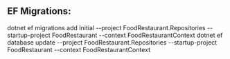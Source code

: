 ## EF Migrations:
dotnet ef migrations add Initial --project FoodRestaurant.Repositories --startup-project FoodRestaurant --context FoodRestaurantContext
dotnet ef database update --project FoodRestaurant.Repositories --startup-project FoodRestaurant --context FoodRestaurantContext
